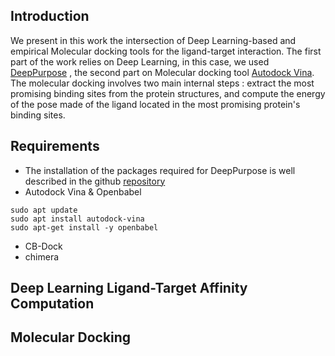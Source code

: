 ## Introduction
We present in this work the intersection of Deep Learning-based and empirical Molecular docking tools for the ligand-target interaction. The first part of the work relies on Deep Learning, in this case, we used [DeepPurpose](https://arxiv.org/abs/2004.08919) , the second part on Molecular docking tool [Autodock Vina](http://vina.scripps.edu/). The molecular docking involves two main internal steps : extract the most promising binding sites from the protein structures, and compute the energy of the pose made of the ligand located in the most promising protein's binding sites. 
## Requirements
* The installation of the packages required for DeepPurpose is well described in the github [repository](https://github.com/kexinhuang12345/DeepPurpose)
* Autodock Vina & Openbabel
```
sudo apt update
sudo apt install autodock-vina
sudo apt-get install -y openbabel
```
* CB-Dock
* chimera

## Deep Learning Ligand-Target Affinity Computation

## Molecular Docking
